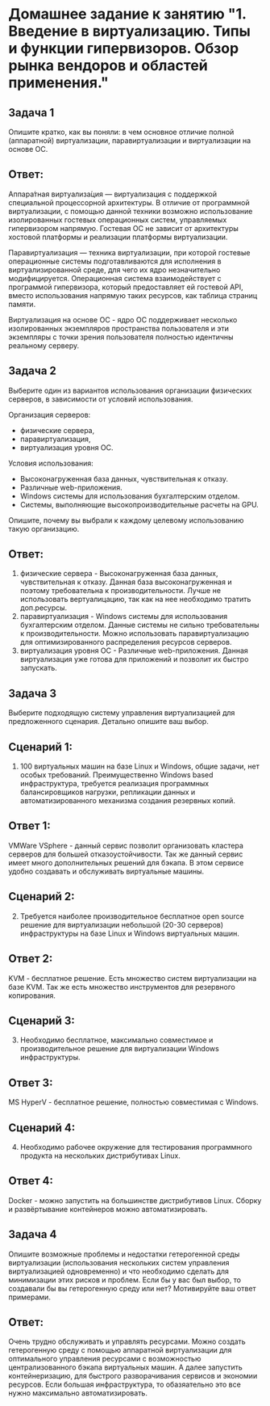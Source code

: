 # Домашнее задание к занятию "1. Введение в виртуализацию. Типы и функции гипервизоров. Обзор рынка вендоров и областей применения."

## Задача 1

Опишите кратко, как вы поняли: в чем основное отличие полной (аппаратной) виртуализации, паравиртуализации и виртуализации на основе ОС.

## Ответ:

Аппара́тная виртуализа́ция — виртуализация с поддержкой специальной процессорной архитектуры. В отличие от программной виртуализации, с помощью данной техники возможно использование изолированных гостевых операционных систем, управляемых гипервизором напрямую. Гостевая ОС не зависит от архитектуры хостовой платформы и реализации платформы виртуализации.

Паравиртуализация — техника виртуализации, при которой гостевые операционные системы подготавливаются для исполнения в виртуализированной среде, для чего их ядро незначительно модифицируется. Операционная система взаимодействует с программой гипервизора, который предоставляет ей гостевой API, вместо использования напрямую таких ресурсов, как таблица страниц памяти.

Виртуализация на основе ОС - ядро ОС поддерживает несколько изолированных экземпляров пространства пользователя и эти экземпляры с точки зрения пользователя полностью идентичны реальному серверу.

## Задача 2

Выберите один из вариантов использования организации физических серверов, в зависимости от условий использования.

Организация серверов:
- физические сервера,
- паравиртуализация,
- виртуализация уровня ОС.

Условия использования:
- Высоконагруженная база данных, чувствительная к отказу.
- Различные web-приложения.
- Windows системы для использования бухгалтерским отделом.
- Системы, выполняющие высокопроизводительные расчеты на GPU.

Опишите, почему вы выбрали к каждому целевому использованию такую организацию.

## Ответ:

1. физические сервера - Высоконагруженная база данных, чувствительная к отказу. Данная база высоконагруженная и поэтому требовательна к производительности. Лучше не использовать вертуалицацию, так как на нее необходимо тратить доп.ресурсы.
2. паравиртуализация - Windows системы для использования бухгалтерским отделом. Данные системы не сильно требовательны к производительности. Можно использовать паравиртуализацию для оптимизированного распределения ресурсов серверов.
3. виртуализация уровня ОС - Различные web-приложения. Данная виртуализация уже готова для приложений и позволит их быстро запускать.

## Задача 3

Выберите подходящую систему управления виртуализацией для предложенного сценария. Детально опишите ваш выбор.

## Сценарий 1:

1. 100 виртуальных машин на базе Linux и Windows, общие задачи, нет особых требований. Преимущественно Windows based инфраструктура, требуется 
реализация программных балансировщиков нагрузки, репликации данных и автоматизированного механизма создания резервных копий.

## Ответ 1:

VMWare VSphere - данный сервис позволит организовать кластера серверов для большей отказоустойчивости. Так же данный сервис имеет много дополнительных решений для бэкапа. В этом сервисе удобно создавать и обслуживать виртуальные машины.

## Сценарий 2:

2. Требуется наиболее производительное бесплатное open source решение для виртуализации небольшой (20-30 серверов) инфраструктуры на базе Linux и 
Windows виртуальных машин.

## Ответ 2:

KVM - бесплатное решение. Есть множество систем виртуализации на базе KVM. Так же есть множество инструментов для резервного копирования.

## Сценарий 3:

3. Необходимо бесплатное, максимально совместимое и производительное решение для виртуализации Windows инфраструктуры.

## Ответ 3:

MS HyperV - бесплатное решение, полностью совместимая с Windows.

## Сценарий 4:

4. Необходимо рабочее окружение для тестирования программного продукта на нескольких дистрибутивах Linux.

## Ответ 4:

Docker - можно запустить на большинстве дистрибутивов Linux. Сборку и развёртывание контейнеров можно автоматизировать.

## Задача 4

Опишите возможные проблемы и недостатки гетерогенной среды виртуализации (использования нескольких систем управления виртуализацией одновременно) и что необходимо сделать для минимизации этих рисков и проблем. Если бы у вас был выбор, то создавали бы вы гетерогенную среду или нет? Мотивируйте ваш ответ примерами.

## Ответ:

Очень трудно обслуживать и управлять ресурсами. Можно создать гетерогенную среду с помощью аппаратной виртуализации для оптимального управления ресурсами с возможностью централизованного бэкапа виртуальных машин. А далее запустить контейнеризацию, для быстрого разворачивания сервисов и экономии ресурсов. Если большая инфраструктура, то обазяательно это все нужно максимально автоматизировать.